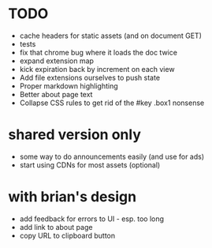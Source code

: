 # TODO
* cache headers for static assets (and on document GET)
* tests
* fix that chrome bug where it loads the doc twice
* expand extension map
* kick expiration back by increment on each view
* Add file extensions ourselves to push state
* Proper markdown highlighting
* Better about page text
* Collapse CSS rules to get rid of the #key .box1 nonsense


# shared version only
* some way to do announcements easily (and use for ads)
* start using CDNs for most assets (optional)


# with brian's design
* add feedback for errors to UI - esp. too long
* add link to about page
* copy URL to clipboard button
